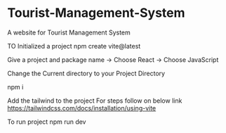 # Tourist-Management-System
A website for Tourist Management System

TO Initialized a project
npm create vite@latest

Give a project and package name -> Choose React -> Choose JavaScript

Change the Current directory to your Project Directory

npm i

Add the tailwind to the project
For steps follow on below link
https://tailwindcss.com/docs/installation/using-vite

To run project 
npm run dev
